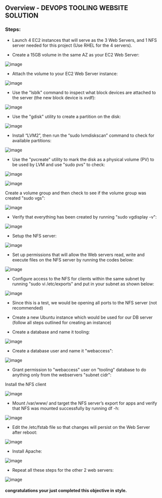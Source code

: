 ## Overview - DEVOPS TOOLING WEBSITE SOLUTION

### Steps:

- Launch 4 EC2 instances that will serve as the 3 Web Servers, and 1 NFS server needed for this project (Use RHEL for the 4 servers).

- Create a 15GB volume in the same AZ as your EC2 Web Server:

![image](https://user-images.githubusercontent.com/40290711/128786862-e921584a-9661-464c-9be8-f4505583f0be.png)

- Attach the volume to your EC2 Web Server instance:

![image](https://user-images.githubusercontent.com/40290711/128787036-b2c0a010-4136-4d3e-ae42-c81fd96e790d.png)

- Use the "lsblk" command to inspect what block devices are attached to the server (the new block device is xvdf):

![image](https://user-images.githubusercontent.com/40290711/128787259-22edd980-cdc5-4c01-b243-950e866cb410.png)

- Use the "gdisk" utility to create a partition on the disk:

![image](https://user-images.githubusercontent.com/40290711/128797172-4caee813-5f35-42b9-91ab-a866035f43ea.png)

- Install “LVM2”, then run the “sudo lvmdiskscan” command to check for available partitions:

![image](https://user-images.githubusercontent.com/40290711/128797269-aec7fa3c-333a-4175-b9d4-eefd5912c012.png)

- Use the "pvcreate" utility to mark the disk as a physical volume (PV) to be used by LVM and use "sudo pvs" to check:

![image](https://user-images.githubusercontent.com/40290711/128797354-cbe924a7-e65e-4f5f-91b6-4a6de7517318.png)

![image](https://user-images.githubusercontent.com/40290711/128797376-c5e5df92-f84e-4317-ad77-3818371179fa.png)

Create a volume group and then check to see if the volume group was created "sudo vgs":

![image](https://user-images.githubusercontent.com/40290711/128797493-3dcb2d62-238a-43c6-9560-da29aafe5380.png)

- Verify that everything has been created by running "sudo vgdisplay -v":

![image](https://user-images.githubusercontent.com/40290711/128797614-d9dbe33c-66ab-440f-92d2-b15486894209.png)

- Setup the NFS server:

![image](https://user-images.githubusercontent.com/40290711/128797652-454a5e41-b7df-4346-b2af-c95276c5bf56.png)

- Set up permissions that will allow the Web servers read, write and execute files on the NFS server by running the codes below:

![image](https://user-images.githubusercontent.com/40290711/128797736-e14bec10-c617-4f55-a8b4-f5c23b719b3a.png)

- Configure access to the NFS for clients within the same subnet by running "sudo vi /etc/exports" and put in your subnet as shown below:

![image](https://user-images.githubusercontent.com/40290711/128797802-7e4f2e44-05b2-4399-a610-c3f197d44524.png)

- Since this is a test, we would be opening all ports to the NFS server (not recommended)

- Create a new Ubuntu instance which would be used for our DB server (follow all steps outlined for creating an instance)

- Create a database and name it tooling:

![image](https://user-images.githubusercontent.com/40290711/128797949-c1c9d629-d2ab-461c-bfe7-ec2937bb7137.png)

- Create a database user and name it "webaccess":

![image](https://user-images.githubusercontent.com/40290711/128842677-323921c4-025c-4e03-ac18-c755448d3267.png)

- Grant permission to "webaccess" user on "tooling" database to do anything only from the webservers "subnet cidr":

Install the NFS client

![image](https://user-images.githubusercontent.com/40290711/128843059-f14dedfe-74d4-4347-819f-a5a6c01ae1c3.png)

- Mount /var/www/ and target the NFS server’s export for apps and verify that NFS was mounted successfully by running df -h: 

![image](https://user-images.githubusercontent.com/40290711/128843210-0bc5ade0-a085-468d-9f7b-139cc94812a7.png)

- Edit the /etc/fstab file so that changes will persist on the Web Server after reboot:

![image](https://user-images.githubusercontent.com/40290711/128843345-5bd478ee-ce86-465f-97f9-4ec0a3fd03b2.png)

- Install Apache:

![image](https://user-images.githubusercontent.com/40290711/128843492-b680dc53-6214-47d8-80a1-ac5028490bf1.png)

- Repeat all these steps for the other 2 web servers:

![image](https://user-images.githubusercontent.com/40290711/128843628-1dc17f2b-6ce1-41de-94b5-905deb548058.png)

 #### congratulations your just completed this objective in style.
